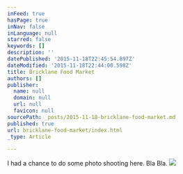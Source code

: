 ```yaml
---
inFeed: true
hasPage: true
inNav: false
inLanguage: null
starred: false
keywords: []
description: ''
datePublished: '2015-11-18T22:45:54.897Z'
dateModified: '2015-11-18T22:44:00.598Z'
title: Bricklane Food Market
authors: []
publisher:
  name: null
  domain: null
  url: null
  favicon: null
sourcePath: _posts/2015-11-18-bricklane-food-market.md
published: true
url: bricklane-food-market/index.html
_type: Article

---
```

I had a chance to do some photo shooting here. Bla Bla.
![](https://the-grid-user-content.s3-us-west-2.amazonaws.com/d65f22d4-9ec1-4640-8178-20fed33f9b28.jpg)